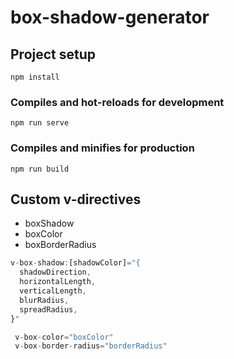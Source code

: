 # box-shadow-generator

## Project setup
```
npm install
```

### Compiles and hot-reloads for development
```
npm run serve
```

### Compiles and minifies for production
```
npm run build
```
## Custom v-directives
- boxShadow
- boxColor
- boxBorderRadius

```js
v-box-shadow:[shadowColor]="{
  shadowDirection,
  horizontalLength,
  verticalLength,
  blurRadius,
  spreadRadius,
}"
```

``` js
 v-box-color="boxColor"
 v-box-border-radius="borderRadius"
```
